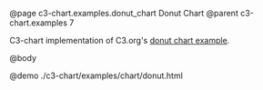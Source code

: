 @page c3-chart.examples.donut_chart Donut Chart
@parent c3-chart.examples 7

C3-chart implementation of C3.org's [donut chart example](http://c3js.org/samples/chart_donut.html).

@body

@demo ./c3-chart/examples/chart/donut.html